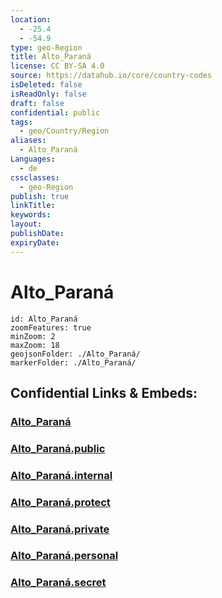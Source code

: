 ```yaml
---
location:
  - -25.4
  - -54.9
type: geo-Region
title: Alto_Paraná
license: CC BY-SA 4.0
source: https://datahub.io/core/country-codes
isDeleted: false
isReadOnly: false
draft: false
confidential: public
tags:
  - geo/Country/Region
aliases:
  - Alto_Paraná
Languages:
  - de
cssclasses:
  - geo-Region
publish: true
linkTitle:
keywords:
layout:
publishDate:
expiryDate:
---
```


# Alto_Paraná

```leaflet
id: Alto_Paraná
zoomFeatures: true 
minZoom: 2 
maxZoom: 18
geojsonFolder: ./Alto_Paraná/
markerFolder: ./Alto_Paraná/
```


## Confidential Links & Embeds: 

### [Alto_Paraná](/_Standards/Earth/Continent/America~South/Paraguay/departments~Paraguay/Alto_Paraná.md) 

### [Alto_Paraná.public](/_public/Earth/Continent/America~South/Paraguay/departments~Paraguay/Alto_Paraná.public.md) 

### [Alto_Paraná.internal](/_internal/Earth/Continent/America~South/Paraguay/departments~Paraguay/Alto_Paraná.internal.md) 

### [Alto_Paraná.protect](/_protect/Earth/Continent/America~South/Paraguay/departments~Paraguay/Alto_Paraná.protect.md) 

### [Alto_Paraná.private](/_private/Earth/Continent/America~South/Paraguay/departments~Paraguay/Alto_Paraná.private.md) 

### [Alto_Paraná.personal](/_personal/Earth/Continent/America~South/Paraguay/departments~Paraguay/Alto_Paraná.personal.md) 

### [Alto_Paraná.secret](/_secret/Earth/Continent/America~South/Paraguay/departments~Paraguay/Alto_Paraná.secret.md)

